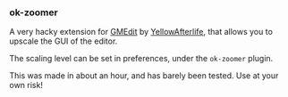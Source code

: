 ### ok-zoomer
A very hacky extension for [GMEdit](https://github.com/YellowAfterlife/GMEdit) by [YellowAfterlife](https://yal.cc), that allows you to upscale the GUI of the editor.

The scaling level can be set in preferences, under the `ok-zoomer` plugin.

This was made in about an hour, and has barely been tested. Use at your own risk!

